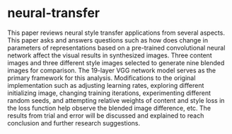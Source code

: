 # neural-transfer
This paper reviews neural style transfer applications from several aspects. This paper asks and answers questions such as how does change in parameters of representations based on a pre-trained convolutional neural network affect the visual results in synthesized images. Three content images and three different style images selected to generate nine blended images for comparison. The 19-layer VGG network model serves as the primary framework for this analysis. Modifications to the original implementation such as adjusting learning rates, exploring different initializing image, changing training iterations, experimenting different random seeds, and attempting relative weights of content and style loss in the loss function help observe the blended image difference, etc. The results from trial and error will be discussed and explained to reach conclusion and further research suggestions.
